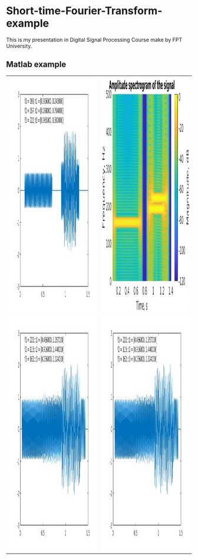 # Short-time-Fourier-Transform-example
This is my presentation in Digital Signal Processing Course make by FPT University.
## Matlab example
<table>
  <tr>
    <td> <img src="https://github.com/tadangkhoa1999/Short-time-Fourier-Transform-example/blob/master/img/random_signal.jpg?raw=true"  alt="1" width = 360px height = 640px ></td>
    <td><img src="https://github.com/tadangkhoa1999/Short-time-Fourier-Transform-example/blob/master/img/random_signal_stft.jpg?raw=true" alt="2" width = 360px height = 640px></td>
  </tr>
  <tr>
    <td><img src="https://github.com/tadangkhoa1999/Short-time-Fourier-Transform-example/blob/master/img/random_signal_2.jpg?raw=true" alt="3" width = 360px height = 640px></td>
    <td><img src="https://github.com/tadangkhoa1999/Short-time-Fourier-Transform-example/blob/master/img/random_signal_2.jpg?raw=tru" alt="4" width = 360px height = 640px>
    </td>
  </tr>
</table>
